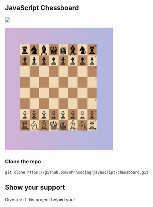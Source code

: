 ## JavaScript Chessboard
<p align="left">
  <a href="https://www.youtube.com/watch?v=PILJsbq0zhs"><img src="https://img.shields.io/badge/YouTube-%23FF0000.svg?style=for-the-badge&logo=YouTube&logoColor=white"/></a>
</p>

<img src="/chessboard.PNG" width="350" height="400">

### Clone the repo

```shell
git clone https://github.com/shhhcoding/javascript-chessboard.git
```

## Show your support

Give a ⭐️ if this project helped you!
